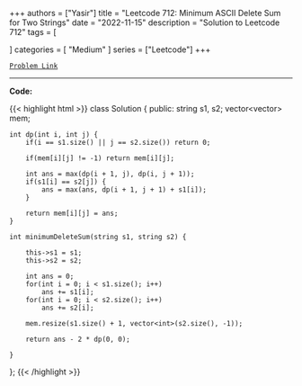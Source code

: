 
+++
authors = ["Yasir"]
title = "Leetcode 712: Minimum ASCII Delete Sum for Two Strings"
date = "2022-11-15"
description = "Solution to Leetcode 712"
tags = [
    
]
categories = [
    "Medium"
]
series = ["Leetcode"]
+++



[`Problem Link`](https://leetcode.com/problems/minimum-ascii-delete-sum-for-two-strings/description/)

---

**Code:**

{{< highlight html >}}
class Solution {
public:
    string s1, s2;
    vector<vector<int>> mem;
    
    int dp(int i, int j) {
        if(i == s1.size() || j == s2.size()) return 0;
        
        if(mem[i][j] != -1) return mem[i][j];
        
        int ans = max(dp(i + 1, j), dp(i, j + 1));
        if(s1[i] == s2[j]) {
            ans = max(ans, dp(i + 1, j + 1) + s1[i]);
        }
        
        return mem[i][j] = ans;
    }
    
    int minimumDeleteSum(string s1, string s2) {
        
        this->s1 = s1;
        this->s2 = s2;
        
        int ans = 0;
        for(int i = 0; i < s1.size(); i++)
            ans += s1[i];
        for(int i = 0; i < s2.size(); i++)
            ans += s2[i];
        
        mem.resize(s1.size() + 1, vector<int>(s2.size(), -1));
        
        return ans - 2 * dp(0, 0);
        
    }
};
{{< /highlight >}}

